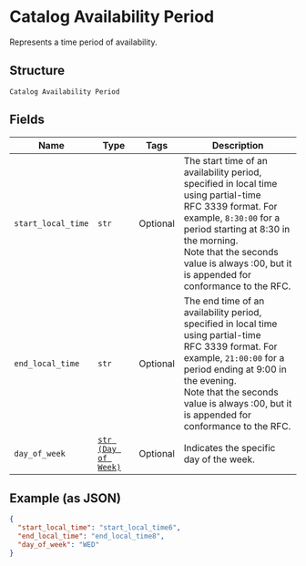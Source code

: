 
# Catalog Availability Period

Represents a time period of availability.

## Structure

`Catalog Availability Period`

## Fields

| Name | Type | Tags | Description |
|  --- | --- | --- | --- |
| `start_local_time` | `str` | Optional | The start time of an availability period, specified in local time using partial-time<br>RFC 3339 format. For example, `8:30:00` for a period starting at 8:30 in the morning.<br>Note that the seconds value is always :00, but it is appended for conformance to the RFC. |
| `end_local_time` | `str` | Optional | The end time of an availability period, specified in local time using partial-time<br>RFC 3339 format. For example, `21:00:00` for a period ending at 9:00 in the evening.<br>Note that the seconds value is always :00, but it is appended for conformance to the RFC. |
| `day_of_week` | [`str (Day of Week)`](../../doc/models/day-of-week.md) | Optional | Indicates the specific day  of the week. |

## Example (as JSON)

```json
{
  "start_local_time": "start_local_time6",
  "end_local_time": "end_local_time8",
  "day_of_week": "WED"
}
```


